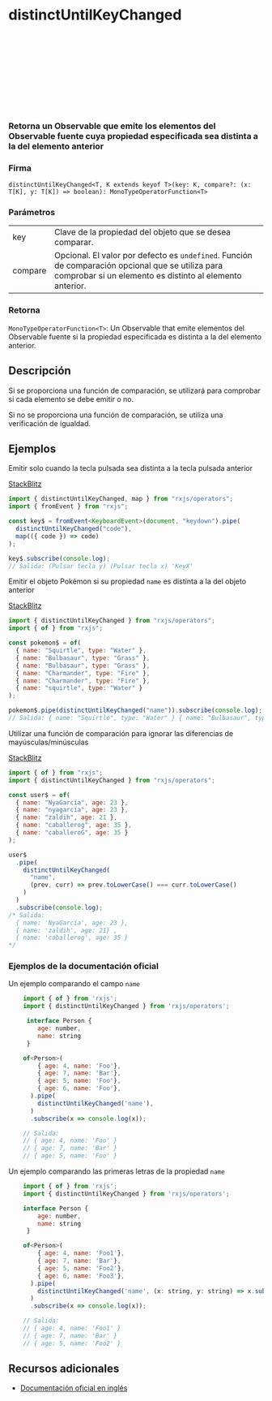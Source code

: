 <div class="page-heading">

# distinctUntilKeyChanged

<a target="_blank" href="https://github.com/ReactiveX/rxjs/blob/master/src/internal/operators/distinctUntilKeyChanged.ts">
<svg>
  <use xlink:href="/assets/icons/github.svg#github"></use>
</svg>
</a>
</div>

### Retorna un Observable que emite los elementos del Observable fuente cuya propiedad especificada sea distinta a la del elemento anterior

### Firma

`distinctUntilKeyChanged<T, K extends keyof T>(key: K, compare?: (x: T[K], y: T[K]) => boolean): MonoTypeOperatorFunction<T>`

### Parámetros

<table>
<tr><td>key</td><td>Clave de la propiedad del objeto que se desea comparar.</td></tr>
<tr><td>compare</td><td>Opcional. El valor por defecto es <code>undefined</code>.
Función de comparación opcional que se utiliza para comprobar si un elemento es distinto al elemento anterior.</td></tr>

</table>

### Retorna

`MonoTypeOperatorFunction<T>`: Un Observable that emite elementos del Observable fuente si la propiedad especificada es distinta a la del elemento anterior.

## Descripción

Si se proporciona una función de comparación, se utilizará para comprobar si cada elemento se debe emitir o no.

Si no se proporciona una función de comparación, se utiliza una verificación de igualdad.

## Ejemplos

Emitir solo cuando la tecla pulsada sea distinta a la tecla pulsada anterior

[StackBlitz](https://stackblitz.com/edit/rxjs-distinctuntilkeychanged-1?file=index.ts)

```typescript
import { distinctUntilKeyChanged, map } from "rxjs/operators";
import { fromEvent } from "rxjs";

const key$ = fromEvent<KeyboardEvent>(document, "keydown").pipe(
  distinctUntilKeyChanged("code"),
  map(({ code }) => code)
);

key$.subscribe(console.log);
// Salida: (Pulsar tecla y) (Pulsar tecla x) 'KeyX'
```

Emitir el objeto Pokémon si su propiedad `name` es distinta a la del objeto anterior

[StackBlitz](https://stackblitz.com/edit/rxjs-distinctuntilkeychanged-2?file=index.ts)

```javascript
import { distinctUntilKeyChanged } from "rxjs/operators";
import { of } from "rxjs";

const pokemon$ = of(
  { name: "Squirtle", type: "Water" },
  { name: "Bulbasaur", type: "Grass" },
  { name: "Bulbasaur", type: "Grass" },
  { name: "Charmander", type: "Fire" },
  { name: "Charmander", type: "Fire" },
  { name: "squirtle", type: "Water" }
);

pokemon$.pipe(distinctUntilKeyChanged("name")).subscribe(console.log);
// Salida: { name: "Squirtle", type: "Water" } { name: "Bulbasaur", type: "Grass" } { name: "Charmander", type: "Fire" }
```

Utilizar una función de comparación para ignorar las diferencias de mayúsculas/minúsculas

[StackBlitz](https://stackblitz.com/edit/rxjs-distinctuntilkeychanged-3?file=index.ts)

```javascript
import { of } from "rxjs";
import { distinctUntilKeyChanged } from "rxjs/operators";

const user$ = of(
  { name: "NyaGarcía", age: 23 },
  { name: "nyagarcía", age: 23 },
  { name: "zaldih", age: 21 },
  { name: "caballerog", age: 35 },
  { name: "caballeroG", age: 35 }
);

user$
  .pipe(
    distinctUntilKeyChanged(
      "name",
      (prev, curr) => prev.toLowerCase() === curr.toLowerCase()
    )
  )
  .subscribe(console.log);
/* Salida: 
  { name: 'NyaGarcía', age: 23 }, 
  { name: 'zaldih', age: 21} , 
  { name: 'caballerog', age: 35 }
*/
```

### Ejemplos de la documentación oficial

Un ejemplo comparando el campo `name`

```javascript
    import { of } from 'rxjs';
    import { distinctUntilKeyChanged } from 'rxjs/operators';

     interface Person {
        age: number,
        name: string
     }

    of<Person>(
        { age: 4, name: 'Foo'},
        { age: 7, name: 'Bar'},
        { age: 5, name: 'Foo'},
        { age: 6, name: 'Foo'},
      ).pipe(
        distinctUntilKeyChanged('name'),
      )
      .subscribe(x => console.log(x));

    // Salida:
    // { age: 4, name: 'Foo' }
    // { age: 7, name: 'Bar' }
    // { age: 5, name: 'Foo' }
```

Un ejemplo comparando las primeras letras de la propiedad `name`

```javascript
    import { of } from 'rxjs';
    import { distinctUntilKeyChanged } from 'rxjs/operators';

    interface Person {
        age: number,
        name: string
     }

    of<Person>(
        { age: 4, name: 'Foo1'},
        { age: 7, name: 'Bar'},
        { age: 5, name: 'Foo2'},
        { age: 6, name: 'Foo3'},
      ).pipe(
        distinctUntilKeyChanged('name', (x: string, y: string) => x.substring(0, 3) === y.substring(0, 3)),
      )
      .subscribe(x => console.log(x));

    // Salida:
    // { age: 4, name: 'Foo1' }
    // { age: 7, name: 'Bar' }
    // { age: 5, name: 'Foo2' }
```

## Recursos adicionales

- [Documentación oficial en inglés](https://rxjs-dev.firebaseapp.com/api/operators/distinctUntilKeyChanged)
